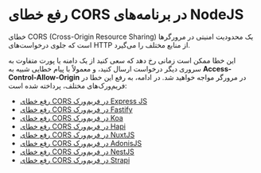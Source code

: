 # رفع خطای CORS در برنامه‌های NodeJS

خطای CORS (Cross-Origin Resource Sharing) یک محدودیت امنیتی در مرورگرها است که جلوی درخواست‌های HTTP از منابع مختلف را می‌گیرد. 

این خطا ممکن است زمانی رخ دهد که سعی کنید از یک دامنه یا پورت متفاوت به سروری دیگر درخواست ارسال کنید، و معمولاً با پیام خطایی شبیه به **Access-Control-Allow-Origin** در مرورگر مواجه خواهید شد. در ادامه، به رفع این خطا در فریم‌ورک‌های مختلف، پرداخته شده است:

- [رفع خطای CORS در فریم‌ورک Express JS](./expressjs.md)
- [رفع خطای CORS در فریم‌ورک Fastify](./fastify.md)
- [رفع خطای CORS در فریم‌ورک Koa](./koa.md)
- [رفع خطای CORS در فریم‌ورک Hapi](./hapi.md)
- [رفع خطای CORS در فریم‌ورک NuxtJS](./nuxtjs.md)
- [رفع خطای CORS در فریم‌ورک AdonisJS](./adonisjs.md)
- [رفع خطای CORS در فریم‌ورک NestJS](./nestjs.md)
- [رفع خطای CORS در فریم‌ورک Strapi](./strapi.md)





